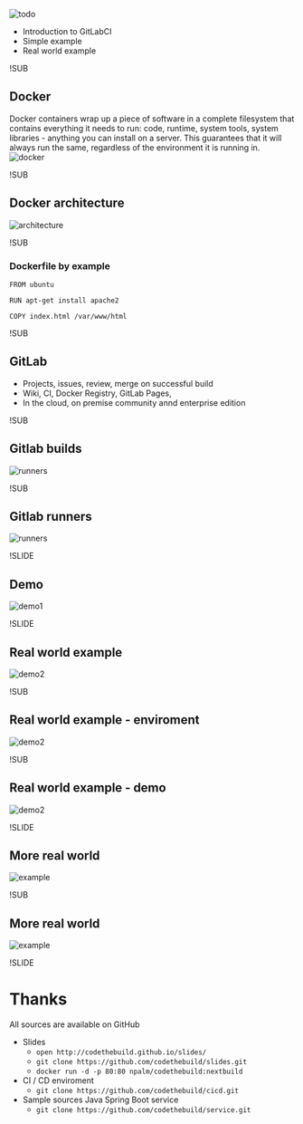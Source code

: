 ![todo](images/todo.png)
- Introduction to GitLabCI
- Simple example
- Real world example

!SUB
## Docker
Docker containers wrap up a piece of software in a complete filesystem that contains everything it needs to run: code, runtime, system tools, system libraries - anything you can install on a server. This guarantees that it will always run the same, regardless of the environment it is running in.
![docker](images/docker-logo.png)


!SUB
## Docker architecture
![architecture](images/architecture.jpg)

!SUB
### Dockerfile by example

```
FROM ubuntu

RUN apt-get install apache2

COPY index.html /var/www/html

```


!SUB
## GitLab
- Projects, issues, review, merge on successful build
- Wiki, CI, Docker Registry, GitLab Pages,
- In the cloud, on premise community annd enterprise edition



!SUB
## Gitlab builds
![runners](images/definitions.png)

!SUB
## Gitlab runners
![runners](images/runners.png)

!SLIDE
## Demo
![demo1](images/hello-world.jpg)


!SLIDE
## Real world example
![demo2](images/pipeline.png)


!SUB
## Real world example - enviroment
![demo2](images/ci-container.png)

!SUB
## Real world example - demo
![demo2](images/ci-container.png)



!SLIDE
## More real world
![example](images/apps.png)


!SUB
## More real world
![example](images/service.png)


!SLIDE
# Thanks

All sources are available on GitHub
- Slides<br>
  - `open http://codethebuild.github.io/slides/`
  - `git clone https://github.com/codethebuild/slides.git`
  - `docker run -d -p 80:80 npalm/codethebuild:nextbuild`
- CI / CD enviroment
  - `git clone https://github.com/codethebuild/cicd.git`
- Sample sources Java Spring Boot service
  - `git clone https://github.com/codethebuild/service.git`

